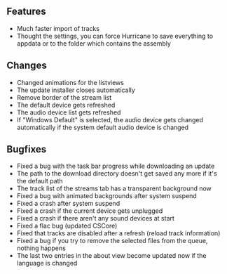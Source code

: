 ## Features
- Much faster import of tracks
- Thought the settings, you can force Hurricane to save everything to appdata or to the folder which contains the assembly

## Changes
- Changed animations for the listviews
- The update installer closes automatically
- Remove border of the stream list
- The default device gets refreshed
- The audio device list gets refreshed
- If "Windows Default" is selected, the audio device gets changed automatically if the system default audio device is changed

## Bugfixes
- Fixed a bug with the task bar progress while downloading an update
- The path to the download directory doesn't get saved any more if it's the default path
- The track list of the streams tab has a transparent background now
- Fixed a bug with animated backgrounds after system suspend
- Fixed a crash after system suspend
- Fixed a crash if the current device gets unplugged
- Fixed a crash if there aren't any sound devices at start
- Fixed a flac bug (updated CSCore)
- Fixed that tracks are disabled after a refresh (reload track information)
- Fixed a bug if you try to remove the selected files from the queue, nothing happens
- The last two entries in the about view become updated now if the language is changed